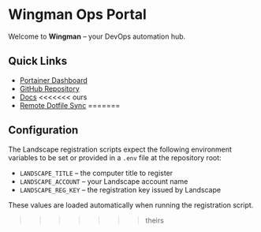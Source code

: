 # Wingman Ops Portal

Welcome to **Wingman** – your DevOps automation hub.

## Quick Links

- [Portainer Dashboard](http://198.96.88.177:9000/)
- [GitHub Repository](https://github.com/1tsjeremiah/wingman)
- [Docs](./index.md)
<<<<<<< ours
- [Remote Dotfile Sync](./chezmoi-server-setup.md)
=======

## Configuration

The Landscape registration scripts expect the following environment variables to be set or provided in a `.env` file at the repository root:

- `LANDSCAPE_TITLE` – the computer title to register
- `LANDSCAPE_ACCOUNT` – your Landscape account name
- `LANDSCAPE_REG_KEY` – the registration key issued by Landscape

These values are loaded automatically when running the registration script.
>>>>>>> theirs

